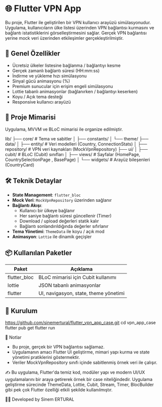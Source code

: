 # 🌐 Flutter VPN App

Bu proje, Flutter ile geliştirilen bir VPN kullanıcı arayüzü simülasyonudur. Uygulama, kullanıcıların ülke listesi üzerinden VPN bağlantısı kurmasını ve bağlantı istatistiklerini görselleştirmesini sağlar. Gerçek VPN bağlantısı yerine mock veri üzerinden etkileşimler gerçekleştirilmiştir.

## 📸 Genel Özellikler

- Ücretsiz ülkeler listesine bağlanma / bağlantıyı kesme
- Gerçek zamanlı bağlantı süresi (HH:mm:ss)
- İndirme ve yükleme hızı simülasyonu
- Sinyal gücü animasyonu (%)
- Premium sunucular için erişim engeli simülasyonu
- Lottie tabanlı animasyonlar (bağlanırken / bağlantıyı keserken)
- Koyu / Açık tema desteği
- Responsive kullanıcı arayüzü

## 🧱 Proje Mimarisi

Uygulama, MVVM ve BLoC mimarisi ile organize edilmiştir.

lib/
├── core/ # Tema ve sabitler
│ ├── constants/
│ └── theme/
├── data/
│ ├── entity/ # Veri modelleri (Country, ConnectionStats)
│ ├── repository/ # VPN veri kaynakları (MockVpnRepository)
├── ui/
│ ├── cubit/ # BLoC (Cubit) sınıfları
│ ├── views/ # Sayfalar (HomePage, CountrySelectionPage , BasePage)
│ └── widgets/ # Arayüz bileşenleri (CountryCard)


## 🛠 Teknik Detaylar

- **State Management**: `flutter_bloc`
- **Mock Veri**: `MockVpnRepository` üzerinden sağlanır
- **Bağlantı Akışı**:
  - Kullanıcı bir ülkeye bağlanır
  - Her saniye bağlantı süresi güncellenir (Timer)
  - Download / upload değerleri statik kalır
  - Bağlantı sonlandırıldığında değerler sıfırlanır
- **Tema Yönetimi**: `ThemeData` ile koyu / açık mod
- **Animasyon**: `Lottie` ile dinamik geçişler

## 📦 Kullanılan Paketler

| Paket             | Açıklama                            |
|------------------|-------------------------------------|
| flutter_bloc      | BLoC mimarisi için Cubit kullanımı  |
| lottie            | JSON tabanlı animasyonlar           |
| flutter           | UI, navigasyon, state, theme yönetimi |

## 🚀 Kurulum

https://github.com/sinemertural/flutter_vpn_app_case.git
cd vpn_app_case
flutter pub get
flutter run

📌 Notlar

- Bu proje, gerçek bir VPN bağlantısı sağlamaz.
- Uygulamanın amacı Flutter UI geliştirme, mimari yapı kurma ve state yönetimi pratiklerini göstermektir.
- Veriler MockVpnRepository sınıfı içinde sabitlenmiş örnek veri ile çalışır.

  
✍️ Bu uygulama, Flutter'da temiz kod, modüler yapı ve modern UI/UX uygulamalarını bir araya getirerek örnek bir case niteliğindedir. Uygulama geliştirme sürecinde ThemeData, Lottie, Cubit, Stream, Timer, BlocBuilder gibi pek çok Flutter özelliği etkili şekilde kullanılmıştır.

🧑‍💻 Developed by Sinem ERTURAL


